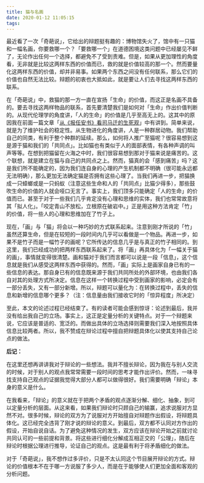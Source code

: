 ```yaml
---
title: 猫与名画
date: 2020-01-12 11:05:15
tags:
---
```


最近看了一次「奇葩说」，它给出的辩题挺有趣的：博物馆失火了，馆中有一只猫和一幅名画，你要救哪一个？「要救哪一个」在道德困境这类问题中已经屡见不鲜了，无论作出任何一个选择，都避免不了受到责难。但是，如果从更加理性的角度看，无非就是比较这两样东西的价值而已，救的就是价值较高的那一个。然而要量化这两样东西的价值，却并非易事。如果两个东西之间没有任何联系，那么它们的价值也自然无法比较。辩题的初衷也大抵如此，就是要让人们去寻找这两样东西的联系。

在「奇葩说」中，救猫的那一方一直在宣扬「生命」的价值，而这正是名画不具备的。要去寻找这两样物品的联系，首先要清楚我们是如何对「生命」作出价值判断的。从现代伦理学的角度讲，「人的生命」的价值是几乎至高无上的。这其中的原因我在前面一篇文章「[从《报任安书》看司马迁的生死观](https://richard-zheng.github.io/2019/11/01/AfterReadingBaoRenAnShu/)」中有讲到。简单来说，就是为了维护社会的稳定性。从生物进化的角度讲，人是一种群居动物。我们帮助自己的同类，有利于整个种群的延续。那么，如何将人推广至猫呢？很容易想到这是源于猫和我们的「共同点」。比如猫也有类似于人的面部表情，有各种声调的叫声等等。在想到把猫留在火海之中时，我们很容易想到那对于猫来说是痛苦的。这个联想，就是建立在猫与自己的共同点之上。然而，猫真的会「感到痛苦」吗？这是我们所不能确定的，因为我们连自身的心理的产生机制都不明确（很可能永远都无法明确），那么更加无法确定猫是否拥有这些心理了。当我们再进一步，把猫换成一只蟑螂或是一只蚂蚁（注意这些生命和人的「共同点」比猫少得多），那些鼓吹生命的价值的人就会哑口无言了。事实上，我们顶多只能确定「人的生命」的价值而已。甚至于对于一些我们几乎肯定没有心理和思维的实体，我们也常常故意将其「拟人化」。「咬定青山不放松，立根原在破岩中。」正是用这种方法肯定「竹」的价值，将一些人的心理和思维加在了竹子上。

现在，「画」与「猫」将会以一种巧妙的方式联系起来。注意到刚才所说的「竹」虽然还算生命，但是在较短的一段时间内几乎可以看做是一个物品。再进一步，如果不是竹子而是一幅竹子的画呢？它所传达的信息几乎是与真正的竹子相同的。到这里，我们已经成功的把两样东西联系起来了。将「画」再具体化为「一幅关于猫的画」，事情就变得很清楚。画和猫对于我们而言都可以说是一段「信息」，这个信息就是我们从感受这两样东西中获得的。然而，「画」实际上是画家自身已有的一些信息的表达。那自身已有的信息既来源于我们共同所处的外部环境，也由我们各自对其的处理方式所决定。信息在这样一个转换过程中受到画家的影响，必定会有一部分丢失，又有一部分新增。所以，辩题可以量化为：在转换过程中，丢失的信息和新增的信息哪个更多？（注：信息量由我们接收它时的「惊异程度」所决定）

至此，本文的论述过程已经结束了。有的读者可能会感到惊讶：论述到最后，我并没有给出我自己的立场。事实上，这正是定量分析的关键特点。对于一个辩题来说，它应该是普适的、宽泛的。而做出具体的立场选择则需要我们深入地按照具体信息比较两者。所以，我不赞成在辩论过程中擅自把辩题具体化以使其支持自己论点的做法。



**后记：**

在这里还想再讲讲我对于辩论的一些想法。我并不擅长辩论，因为我在与别人交流的时候，对于别人的观点我常常需要一段时间的思考才能作出评价。然而，一味寻找支持自己观点的证据我觉得大部分人都可以做得很好。我们需要明确「辩论」本身的意义是什么。

在我看来，「辩论」的意义就在于把两个矛盾的观点逐渐分解、细化、抽象，到可以定量分析的层面。从这来看，如果我们辩论时只顾自己的输赢，追求说服对方显然不对。很多时候，辩论的双方为了说服对方开始擅自对辩题作出假设，将辩题具体化。这已经完全违背了刚才说的辩论的意义。到最后，双方都不认同对方作出的假设，开始自说自话。为了避免这种情况的发生，双方应该在辩论开始之前就讨论共同认可的一些前提和背景。将这些进行细化分解成互相正交的「公理」，随后在辩论时根据公理进行推导，论证自己的观点。这是最有利于将矛盾细化的做法。

对于「奇葩说」，我不想作过多评价，只是不太认同这个节目展开辩论的方式。辩论的价值根本不在于哪一方说服了多少人，而是在于能够使人们更加全面和客观的分析问题。